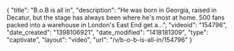 {
    "title": "B.o.B is all in",
    "description": "He was born in Georgia, raised in Decatur, but the stage has always been where he's most at home. 500 fans packed into a warehouse in London's East End get a...",
    "videoid": "154796",
    "date_created": "1398106921",
    "date_modified": "1418181309",
    "type": "captivate",
    "layout": "video",
    "url": "\/v\/b-o-b-is-all-in\/154796"
}